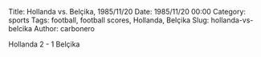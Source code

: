 Title: Hollanda vs. Belçika, 1985/11/20
Date: 1985/11/20 00:00
Category: sports
Tags: football, football scores, Hollanda, Belçika
Slug: hollanda-vs-belcika
Author: carbonero


Hollanda 2 - 1 Belçika
